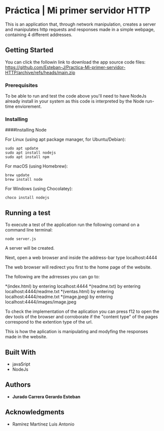 # Práctica | Mi primer servidor HTTP

This is an application that, through network manipulation, creates a server and manipulates http requests and responses made in a simple webpage, containing 4 different addresses.

## Getting Started

You can click the followin link to download the app source code files: https://github.com/Esteban-J/Practica-Mi-primer-servidor-HTTP/archive/refs/heads/main.zip

### Prerequisites

To be able to run and test the code above you'll need to have NodeJs already install in your system as this code is interpreted by the Node run-time enviorement.


### Installing

####Installing Node

For Linux (using apt package manager, for Ubuntu/Debian):
```
sudo apt update
sudo apt install nodejs
sudo apt install npm
```

For macOS (using Homebrew):
```
brew update
brew install node
```

For Windows (using Chocolatey):
```
choco install nodejs
```

## Running a test
To execute  a test of the application run the following comand on a command line terminal:
```
node server.js
```
A server will be created.

Next, open a web browser and inside the address-bar type localhost:4444

The web browser will redirect you first to the home page of the website.

The following are the adrresses you can go to:

*(index.html) by entering localhost:4444
*(readme.txt) by entering localhost:4444/readme.txt
*(ventas.html) by entering localhost:4444/readme.txt
*(image.jpeg) by entering localhost:4444/images/image.jpeg

To check the implementation of the aplication you can press f12 to open the dev tools of the browser and corroborate if the "content type" of the pages correspond to the extention type of the url.
  
This is how the aplication is manipulating and modyfing the responses made in the website.
 

## Built With

* javaSript
* NodeJs

## Authors

* **Jurado Carrera Gerardo Esteban**

## Acknowledgments

* Ramírez Martínez Luis Antonio

